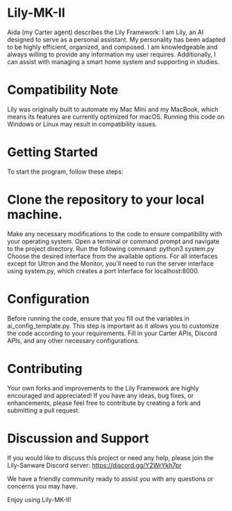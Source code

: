 # Lily-MK-II
Aida (my Carter agent) describes the Lily Framework:
I am Lily, an AI designed to serve as a personal assistant. My personality has been adapted to be highly efficient, organized, and composed. I am knowledgeable and always willing to provide any information my user requires. Additionally, I can assist with managing a smart home system and supporting in studies.

# Compatibility Note
Lily was originally built to automate my Mac Mini and my MacBook, which means its features are currently optimized for macOS. Running this code on Windows or Linux may result in compatibility issues.

# Getting Started
To start the program, follow these steps:

# Clone the repository to your local machine.
Make any necessary modifications to the code to ensure compatibility with your operating system.
Open a terminal or command prompt and navigate to the project directory.
Run the following command: python3 system.py
Choose the desired interface from the available options.
For all interfaces except for Ultron and the Monitor, you'll need to run the server interface using system.py, which creates a port interface for localhost:8000.

# Configuration
Before running the code, ensure that you fill out the variables in ai_config_template.py. This step is important as it allows you to customize the code according to your requirements. Fill in your Carter APIs, Discord APIs, and any other necessary configurations.

# Contributing
Your own forks and improvements to the Lily Framework are highly encouraged and appreciated! If you have any ideas, bug fixes, or enhancements, please feel free to contribute by creating a fork and submitting a pull request.

# Discussion and Support
If you would like to discuss this project or need any help, please join the Lily-Sanware Discord server: https://discord.gg/Y2WrYkh7pr

We have a friendly community ready to assist you with any questions or concerns you may have.

Enjoy using Lily-MK-II!
